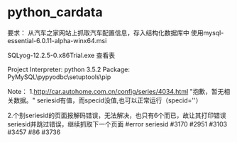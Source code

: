 # python_cardata

要求：
  从汽车之家网站上抓取汽车配置信息，存入结构化数据库中
  使用mysql-essential-6.0.11-alpha-winx64.msi
  
  SQLyog-12.2.5-0.x86Trial.exe 查看表
  
  Project Interpreter: python 3.5.2
  Package: PyMySQL\pypyodbc\setuptools\pip
  
Note：
1.http://car.autohome.com.cn/config/series/4034.html
  "抱歉，暂无相关数据。"
  seriesid有值，而specid没值,也可以正常运行（specid=''）

2.个别seriesid的页面报解码错误，无法解决，也只有6个而已，故让其打印错误seriesid并跳过错误，继续抓取下一个页面
#error seriesid	
#3170
#2951
#3103
#3457
#86
#3736
